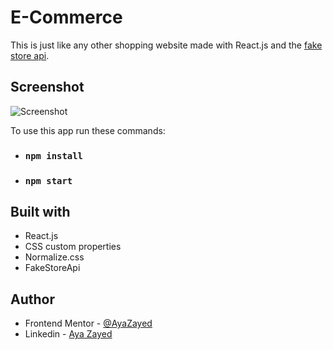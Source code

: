 # E-Commerce

This is just like any other shopping website made with React.js and the [fake store api](https://fakestoreapi.com).

## Screenshot

![Screenshot]()

To use this app run these commands:

- ### `npm install`
- ### `npm start`

## Built with

- React.js
- CSS custom properties
- Normalize.css
- FakeStoreApi

## Author

- Frontend Mentor - [@AyaZayed](https://www.frontendmentor.io/profile/AyaZayed)
- Linkedin - [Aya Zayed](https://www.linkedin.com/in/aya-zayed-2000/)
